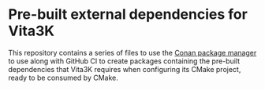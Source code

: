 # Pre-built external dependencies for Vita3K
This repository contains a series of files to use the [Conan package manager](https://conan.io/)
to use along with GitHub CI to create packages containing the pre-built dependencies that Vita3K
requires when configuring its CMake project, ready to be consumed by CMake.
